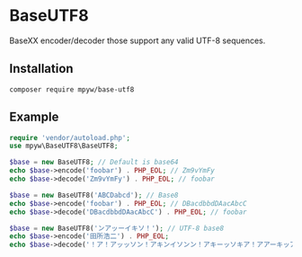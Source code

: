 # BaseUTF8

BaseXX encoder/decoder those support any valid UTF-8 sequences.

## Installation

```
composer require mpyw/base-utf8
```

## Example

```php
require 'vendor/autoload.php';
use mpyw\BaseUTF8\BaseUTF8;

$base = new BaseUTF8; // Default is base64
echo $base->encode('foobar') . PHP_EOL; // Zm9vYmFy
echo $base->decode('Zm9vYmFy') . PHP_EOL; // foobar

$base = new BaseUTF8('ABCDabcd'); // Base8
echo $base->encode('foobar') . PHP_EOL; // DBacdbbdDAacAbcC
echo $base->decode('DBacdbbdDAacAbcC') . PHP_EOL; // foobar

$base = new BaseUTF8('ンアッーイキソ！'); // UTF-8 base8
echo $base->encode('田所浩二') . PHP_EOL;
echo $base->decode('！ア！アッッソン！アキンイソンン！アキーッソキア！アアーキッアイ') . PHP_EOL;
```
